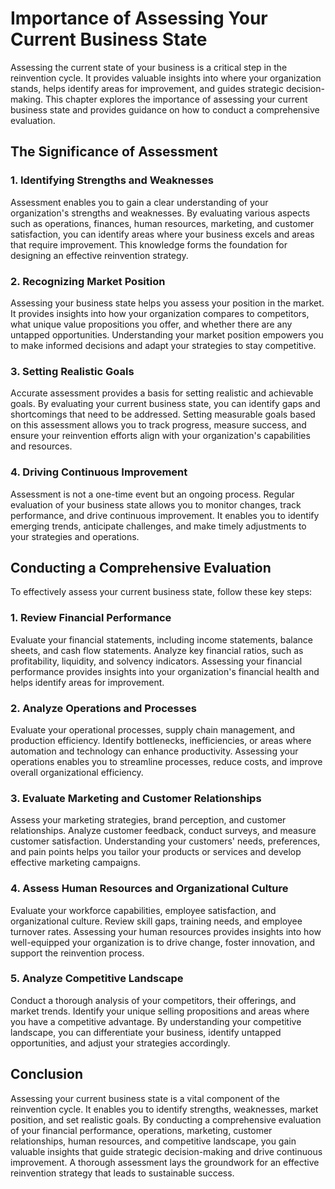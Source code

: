 Importance of Assessing Your Current Business State
==============================================================

Assessing the current state of your business is a critical step in the reinvention cycle. It provides valuable insights into where your organization stands, helps identify areas for improvement, and guides strategic decision-making. This chapter explores the importance of assessing your current business state and provides guidance on how to conduct a comprehensive evaluation.

The Significance of Assessment
------------------------------

### 1. Identifying Strengths and Weaknesses

Assessment enables you to gain a clear understanding of your organization's strengths and weaknesses. By evaluating various aspects such as operations, finances, human resources, marketing, and customer satisfaction, you can identify areas where your business excels and areas that require improvement. This knowledge forms the foundation for designing an effective reinvention strategy.

### 2. Recognizing Market Position

Assessing your business state helps you assess your position in the market. It provides insights into how your organization compares to competitors, what unique value propositions you offer, and whether there are any untapped opportunities. Understanding your market position empowers you to make informed decisions and adapt your strategies to stay competitive.

### 3. Setting Realistic Goals

Accurate assessment provides a basis for setting realistic and achievable goals. By evaluating your current business state, you can identify gaps and shortcomings that need to be addressed. Setting measurable goals based on this assessment allows you to track progress, measure success, and ensure your reinvention efforts align with your organization's capabilities and resources.

### 4. Driving Continuous Improvement

Assessment is not a one-time event but an ongoing process. Regular evaluation of your business state allows you to monitor changes, track performance, and drive continuous improvement. It enables you to identify emerging trends, anticipate challenges, and make timely adjustments to your strategies and operations.

Conducting a Comprehensive Evaluation
-------------------------------------

To effectively assess your current business state, follow these key steps:

### 1. Review Financial Performance

Evaluate your financial statements, including income statements, balance sheets, and cash flow statements. Analyze key financial ratios, such as profitability, liquidity, and solvency indicators. Assessing your financial performance provides insights into your organization's financial health and helps identify areas for improvement.

### 2. Analyze Operations and Processes

Evaluate your operational processes, supply chain management, and production efficiency. Identify bottlenecks, inefficiencies, or areas where automation and technology can enhance productivity. Assessing your operations enables you to streamline processes, reduce costs, and improve overall organizational efficiency.

### 3. Evaluate Marketing and Customer Relationships

Assess your marketing strategies, brand perception, and customer relationships. Analyze customer feedback, conduct surveys, and measure customer satisfaction. Understanding your customers' needs, preferences, and pain points helps you tailor your products or services and develop effective marketing campaigns.

### 4. Assess Human Resources and Organizational Culture

Evaluate your workforce capabilities, employee satisfaction, and organizational culture. Review skill gaps, training needs, and employee turnover rates. Assessing your human resources provides insights into how well-equipped your organization is to drive change, foster innovation, and support the reinvention process.

### 5. Analyze Competitive Landscape

Conduct a thorough analysis of your competitors, their offerings, and market trends. Identify your unique selling propositions and areas where you have a competitive advantage. By understanding your competitive landscape, you can differentiate your business, identify untapped opportunities, and adjust your strategies accordingly.

Conclusion
----------

Assessing your current business state is a vital component of the reinvention cycle. It enables you to identify strengths, weaknesses, market position, and set realistic goals. By conducting a comprehensive evaluation of your financial performance, operations, marketing, customer relationships, human resources, and competitive landscape, you gain valuable insights that guide strategic decision-making and drive continuous improvement. A thorough assessment lays the groundwork for an effective reinvention strategy that leads to sustainable success.
